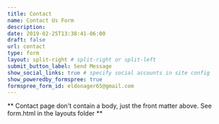 ```yaml
---
title: Contact
name: Contact Us Form
description: 
date: 2019-02-25T13:38:41-06:00
draft: false
url: contact
type: form
layout: split-right # split-right or split-left
submit_button_label: Send Message
show_social_links: true # specify social accounts in site config
show_poweredby_formspree: true
formspree_form_id: eldonager65@gmail.com
---
```


** Contact page don't contain a body, just the front matter above.
See form.html in the layouts folder **
